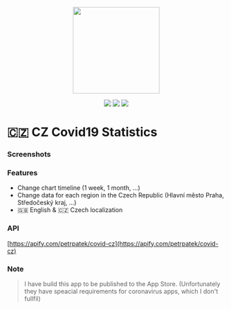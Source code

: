 <p align="center"><img src="images/" width="200"></p>

<p align="center">
    <img src="https://img.shields.io/badge/iOS-14.0+-blue.svg" />
    <img src="https://img.shields.io/badge/Xcode-12.0+-brightgreen.svg" />
    <img src="https://img.shields.io/badge/SwiftUI-2.0-red.svg" />
</p>

# 🇨🇿 CZ Covid19 Statistics

### Screenshots

### Features
- Change chart timeline (1 week, 1 month, ...)
- Change data for each region in the Czech Republic (Hlavní město Praha, Středočeský kraj, ...)
- 🇬🇧 English & 🇨🇿 Czech localization

### API
[https://apify.com/petrpatek/covid-cz](https://apify.com/petrpatek/covid-cz)

### Note
> I have build this app to be published to the App Store. (Unfortunately they have speacial requirements for coronavirus apps, which I don't fullfil)
> 

